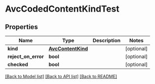 # AvcCodedContentKindTest

## Properties
Name | Type | Description | Notes
------------ | ------------- | ------------- | -------------
**kind** | [**AvcContentKind**](AvcContentKind.md) |  | [optional] 
**reject_on_error** | **bool** |  | [optional] 
**checked** | **bool** |  | [optional] 

[[Back to Model list]](../README.md#documentation-for-models) [[Back to API list]](../README.md#documentation-for-api-endpoints) [[Back to README]](../README.md)


